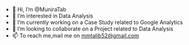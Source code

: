 - 👋 Hi, I’m @MuniraTab
- 👀 I’m interested in Data Analysis
- 🌱 I’m currently working on a Case Study related to Google Analytics
- 💞️ I’m looking to collaborate on a Project related to Data Analysis
- 📫 To reach me,mail me on mmtalib52@gmail.com

<!---
MuniraTab/MuniraTab is a ✨ special ✨ repository because its `README.md` (this file) appears on your GitHub profile.
You can click the Preview link to take a look at your changes.
--->

